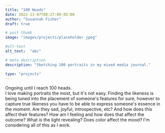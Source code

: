 ```yaml
---
title: "100 Heads"
date: 2022-11-07T08:27:09-05:00
author: "Susannah Fisher"
draft: true

# post thumb
image: "images/projects/placeholder.jpeg"

#alt-text
alt_text:  "abc"

# meta description
description: "Sketching 100 portraits in my mixed media journal."

type: "projects"
---
```


<figcaption>Ongoing until I reach 100 heads.</figcaption>
I love making portraits the most, but it's not easy. Finding the likeness is being tuned into the placement of someone's features for sure, however to capture true likeness you have to be able to express someone's essence in the moment. Are they sad, joyful, introspective, etc? And how does this affect their features? How am I feeling and how does that affect the outcome? What is the light revealing? Does color affect the mood? I'm considering all of this as I work.

